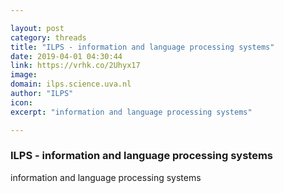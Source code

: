 ```yaml
---

layout: post
category: threads
title: "ILPS - information and language processing systems"
date: 2019-04-01 04:30:44
link: https://vrhk.co/2Uhyx17
image: 
domain: ilps.science.uva.nl
author: "ILPS"
icon: 
excerpt: "information and language processing systems"

---
```


### ILPS - information and language processing systems

information and language processing systems